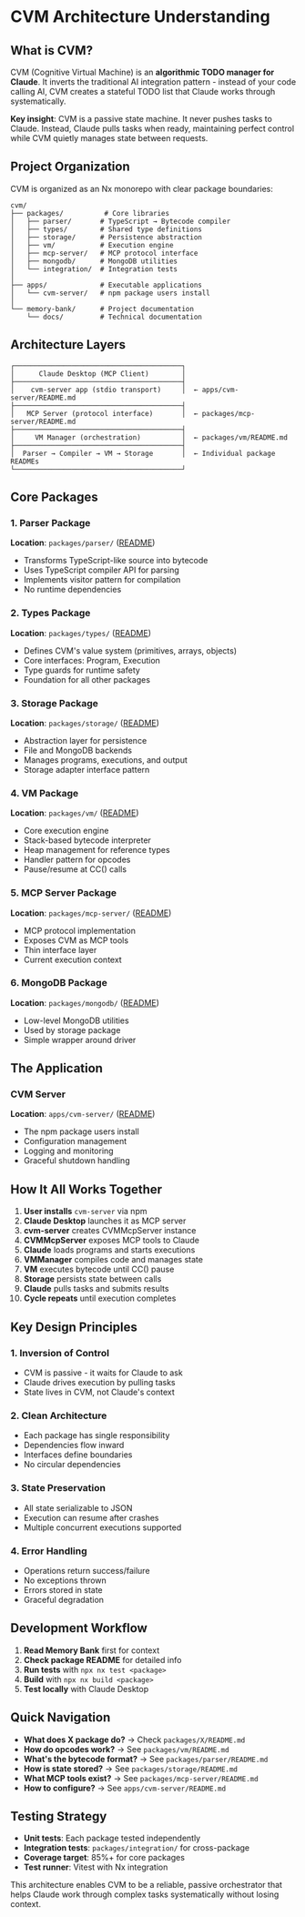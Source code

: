 # CVM Architecture Understanding

## What is CVM?

CVM (Cognitive Virtual Machine) is an **algorithmic TODO manager for Claude**. It inverts the traditional AI integration pattern - instead of your code calling AI, CVM creates a stateful TODO list that Claude works through systematically.

**Key insight**: CVM is a passive state machine. It never pushes tasks to Claude. Instead, Claude pulls tasks when ready, maintaining perfect control while CVM quietly manages state between requests.

## Project Organization

CVM is organized as an Nx monorepo with clear package boundaries:

```
cvm/
├── packages/          # Core libraries
│   ├── parser/       # TypeScript → Bytecode compiler
│   ├── types/        # Shared type definitions
│   ├── storage/      # Persistence abstraction
│   ├── vm/           # Execution engine
│   ├── mcp-server/   # MCP protocol interface
│   ├── mongodb/      # MongoDB utilities
│   └── integration/  # Integration tests
│
├── apps/             # Executable applications
│   └── cvm-server/   # npm package users install
│
└── memory-bank/      # Project documentation
    └── docs/         # Technical documentation
```

## Architecture Layers

```
┌─────────────────────────────────────────┐
│      Claude Desktop (MCP Client)        │
├─────────────────────────────────────────┤
│    cvm-server app (stdio transport)     │  ← apps/cvm-server/README.md
├─────────────────────────────────────────┤
│   MCP Server (protocol interface)       │  ← packages/mcp-server/README.md
├─────────────────────────────────────────┤
│     VM Manager (orchestration)          │  ← packages/vm/README.md
├─────────────────────────────────────────┤
│  Parser → Compiler → VM → Storage       │  ← Individual package READMEs
└─────────────────────────────────────────┘
```

## Core Packages

### 1. Parser Package
**Location**: `packages/parser/` ([README](../../../packages/parser/README.md))
- Transforms TypeScript-like source into bytecode
- Uses TypeScript compiler API for parsing
- Implements visitor pattern for compilation
- No runtime dependencies

### 2. Types Package  
**Location**: `packages/types/` ([README](../../../packages/types/README.md))
- Defines CVM's value system (primitives, arrays, objects)
- Core interfaces: Program, Execution
- Type guards for runtime safety
- Foundation for all other packages

### 3. Storage Package
**Location**: `packages/storage/` ([README](../../../packages/storage/README.md))
- Abstraction layer for persistence
- File and MongoDB backends
- Manages programs, executions, and output
- Storage adapter interface pattern

### 4. VM Package
**Location**: `packages/vm/` ([README](../../../packages/vm/README.md))
- Core execution engine
- Stack-based bytecode interpreter
- Heap management for reference types
- Handler pattern for opcodes
- Pause/resume at CC() calls

### 5. MCP Server Package
**Location**: `packages/mcp-server/` ([README](../../../packages/mcp-server/README.md))
- MCP protocol implementation
- Exposes CVM as MCP tools
- Thin interface layer
- Current execution context

### 6. MongoDB Package
**Location**: `packages/mongodb/` ([README](../../../packages/mongodb/README.md))
- Low-level MongoDB utilities
- Used by storage package
- Simple wrapper around driver

## The Application

### CVM Server
**Location**: `apps/cvm-server/` ([README](../../../apps/cvm-server/README.md))
- The npm package users install
- Configuration management
- Logging and monitoring
- Graceful shutdown handling

## How It All Works Together

1. **User installs** `cvm-server` via npm
2. **Claude Desktop** launches it as MCP server
3. **cvm-server** creates CVMMcpServer instance
4. **CVMMcpServer** exposes MCP tools to Claude
5. **Claude** loads programs and starts executions
6. **VMManager** compiles code and manages state
7. **VM** executes bytecode until CC() pause
8. **Storage** persists state between calls
9. **Claude** pulls tasks and submits results
10. **Cycle repeats** until execution completes

## Key Design Principles

### 1. Inversion of Control
- CVM is passive - it waits for Claude to ask
- Claude drives execution by pulling tasks
- State lives in CVM, not Claude's context

### 2. Clean Architecture
- Each package has single responsibility
- Dependencies flow inward
- Interfaces define boundaries
- No circular dependencies

### 3. State Preservation
- All state serializable to JSON
- Execution can resume after crashes
- Multiple concurrent executions supported

### 4. Error Handling
- Operations return success/failure
- No exceptions thrown
- Errors stored in state
- Graceful degradation

## Development Workflow

1. **Read Memory Bank** first for context
2. **Check package README** for detailed info
3. **Run tests** with `npx nx test <package>`
4. **Build** with `npx nx build <package>`
5. **Test locally** with Claude Desktop

## Quick Navigation

- **What does X package do?** → Check `packages/X/README.md`
- **How do opcodes work?** → See `packages/vm/README.md`
- **What's the bytecode format?** → See `packages/parser/README.md`
- **How is state stored?** → See `packages/storage/README.md`
- **What MCP tools exist?** → See `packages/mcp-server/README.md`
- **How to configure?** → See `apps/cvm-server/README.md`

## Testing Strategy

- **Unit tests**: Each package tested independently
- **Integration tests**: `packages/integration/` for cross-package
- **Coverage target**: 85%+ for core packages
- **Test runner**: Vitest with Nx integration

This architecture enables CVM to be a reliable, passive orchestrator that helps Claude work through complex tasks systematically without losing context.
